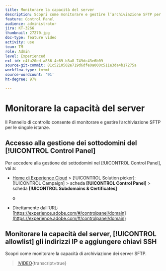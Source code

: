 ```yaml
---
title: Monitorare la capacità del server
description: Scopri come monitorare e gestire l’archiviazione SFTP per le singole istanze e aggiungere indirizzi IP all’elenco Consentiti.
feature: Control Panel
audience: administrator
jira: KT-3266
thumbnail: 27270.jpg
doc-type: feature video
activity: use
team: TM
role: Admin
level: Experienced
exl-id: c4fa20ed-a836-4c69-b3a8-749dc43e6b09
source-git-commit: 81c5210502e719d6dfe0a000c511e3da4b17275a
workflow-type: tm+mt
source-wordcount: '91'
ht-degree: 97%

---
```


# Monitorare la capacità del server

Il Pannello di controllo consente di monitorare e gestire l’archiviazione SFTP per le singole istanze.

## Accesso alla gestione dei sottodomini del [!UICONTROL Control Panel]

Per accedere alla gestione dei sottodomini nel [!UICONTROL Control Panel], vai a:

* [Home di Experience Cloud](https://experience.adobe.com/#/home) > [!UICONTROL Solution picker]: [!UICONTROL Campaign] > scheda **[!UICONTROL Control Panel]** > scheda **[!UICONTROL Subdomains & Certificates]**

  o
* Direttamente dall’URL: [https://experience.adobe.com/#/controlpanel/domain](https://experience.adobe.com/#/controlpanel/domain)

## Monitorare la capacità del server, [!UICONTROL allowlist] gli indirizzi IP e aggiungere chiavi SSH

Scopri come monitorare la capacità di archiviazione dei server SFTP.

>[!VIDEO](https://video.tv.adobe.com/v/27270?learn=on){transcript=true}
